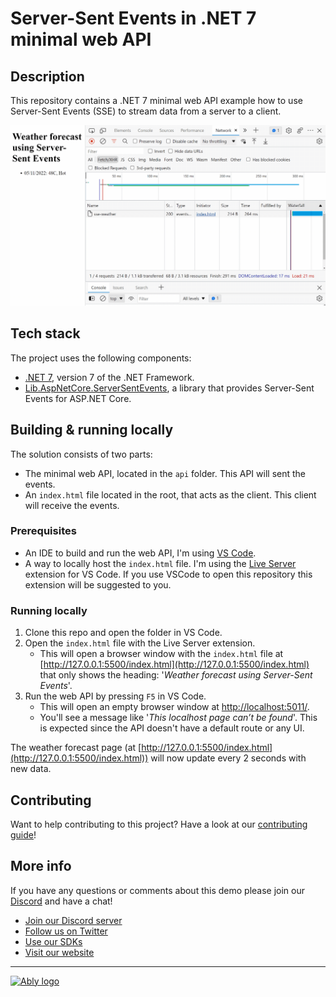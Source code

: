 # Server-Sent Events in .NET 7 minimal web API

## Description

This repository contains a .NET 7 minimal web API example how to use Server-Sent Events (SSE) to stream data from a server to a client.

![Server-Sent events shown in the browser](media/sse-browser-network_1920.gif)

## Tech stack

The project uses the following components:

- [.NET 7](https://dotnet.microsoft.com/download/dotnet/7.0), version 7 of the .NET Framework.
- [Lib.AspNetCore.ServerSentEvents](https://github.com/tpeczek/Lib.AspNetCore.ServerSentEvents), a library that provides Server-Sent Events for ASP.NET Core.

## Building & running locally

The solution consists of two parts:

- The minimal web API, located in the `api` folder. This API will sent the events.
- An `index.html` file located in the root, that acts as the client. This client will receive the events.

### Prerequisites

- An IDE to build and run the web API, I'm using [VS Code](https://code.visualstudio.com/).
- A way to locally host the `index.html` file. I'm using the [Live Server](https://marketplace.visualstudio.com/items?itemName=ritwickdey.LiveServer) extension for VS Code. If you use VSCode to open this repository this extension will be suggested to you.

### Running locally

1. Clone this repo and open the folder in VS Code.
2. Open the `index.html` file with the Live Server extension.
   - This will open a browser window with the `index.html` file at [http://127.0.0.1:5500/index.html](http://127.0.0.1:5500/index.html) that only shows the heading: '*Weather forecast using Server-Sent Events*'.
3. Run the web API by pressing `F5` in VS Code.
   - This will open an empty browser window at [http://localhost:5011/](http://localhost:5011/).
   - You'll see a message like '*This localhost page can’t be found*'. This is expected since the API doesn't have a default route or any UI.

The weather forecast page (at [http://127.0.0.1:5500/index.html](http://127.0.0.1:5500/index.html)) will now update every 2 seconds with new data.

## Contributing

Want to help contributing to this project? Have a look at our [contributing guide](CONTRIBUTING.md)!

## More info

If you have any questions or comments about this demo please join our [Discord](https://go.ably.com/discord) and have a chat!

- [Join our Discord server](https://go.ably.com/discord)
- [Follow us on Twitter](https://twitter.com/ablyrealtime)
- [Use our SDKs](https://github.com/ably/)
- [Visit our website](https://ably.com)

---
[![Ably logo](https://static.ably.dev/badge-black.svg?sse-dotnet)](https://ably.com)

